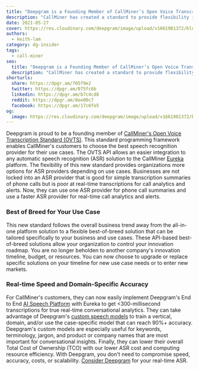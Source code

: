 ```yaml
---
title: "Deepgram is a Founding Member of CallMiner’s Open Voice Transcription Standard (OVTS)"
description: "CallMiner has created a standard to provide flexibility in choosing the right speech recognition solution for your voice use case."
date: 2021-05-27
cover: https://res.cloudinary.com/deepgram/image/upload/v1661981372/blog/deepgram-is-a-founding-member-of-callminers-open-voice-transcription-standard-ovts/dg-founding-member-callminer-OVTS%402x.jpg
authors:
  - keith-lam
category: dg-insider
tags:
  - call-miner
seo:
  title: "Deepgram is a Founding Member of CallMiner’s Open Voice Transcription Standard (OVTS)"
  description: "CallMiner has created a standard to provide flexibility in choosing the right speech recognition solution for your voice use case."
shorturls:
  share: https://dpgr.am/705f9e2
  twitter: https://dpgr.am/075fc6b
  linkedin: https://dpgr.am/b7c4cd8
  reddit: https://dpgr.am/8ee00c7
  facebook: https://dpgr.am/17c6fe5
og:
  image: https://res.cloudinary.com/deepgram/image/upload/v1661981372/blog/deepgram-is-a-founding-member-of-callminers-open-voice-transcription-standard-ovts/dg-founding-member-callminer-OVTS%402x.jpg
---
```


Deepgram is proud to be a founding member of [CallMiner's Open Voice Transcription Standard (OVTS)](https://callminer.com/news/press-releases/callminer-introduces-open-voice-transcription-standard-ovts). This standard programming framework enables CallMiner's customers to choose the best speech recognition provider for their use cases. The OVTS API allows an easier integration to any automatic speech recognition (ASR) solution to the CallMiner [Eureka](https://callminer.com/products/eureka) platform. The flexibility of this new standard provides organizations more options for ASR providers depending on use cases. Businesses are not locked into an ASR provider that is good for simple transcription summaries of phone calls but is poor at real-time transcriptions for call analytics and alerts. Now, they can use one ASR provider for phone call summaries and use a faster ASR provider for real-time call analytics and alerts.

### **Best of Breed for Your Use Case**

This new standard follows the overall business trend away from the all-in-one platform solution to a flexible best-of-breed solution that can be tailored specifically to your business and use cases. These API-based best-of-breed solutions allow your organization to control your innovation roadmap.  You are no longer beholden to another company's innovation timeline, budget, or resources. You can now choose to upgrade or replace specific solutions on your timeline for new use case needs or to enter new markets.

### **Real-time Speed and Domain-Specific Accuracy**

For CallMiner's customers, they can now easily implement Deepgram's End to End [AI Speech Platform](https://offers.deepgram.com/how-deepgram-works-whitepaper) with Eureka to get <300-millisecond transcriptions for true real-time conversational analytics.  They can take advantage of Deepgram's [custom speech models](https://offers.deepgram.com/hubfs/Collateral/Deepgram-Speech%20Models-Product%20Sheet.pdf) to train a vertical, domain, and/or use the case-specific model that can reach 90%+ accuracy.  Deepgram's custom models are especially useful for keywords, terminology, jargon, and product or company names that are most important for conversational insights.  Finally, they can lower their overall Total Cost of Ownership (TCO) with our lower ASR cost and computing resource efficiency. With Deepgram, you don't need to compromise speed, accuracy, costs, or scalability. [Consider Deepgram](https://deepgram.com/contact-us) for your real-time ASR.
